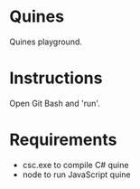 Quines
======

Quines playground.

Instructions
======

Open Git Bash and 'run'.

Requirements
======

- csc.exe to compile C# quine
- node to run JavaScript quine

